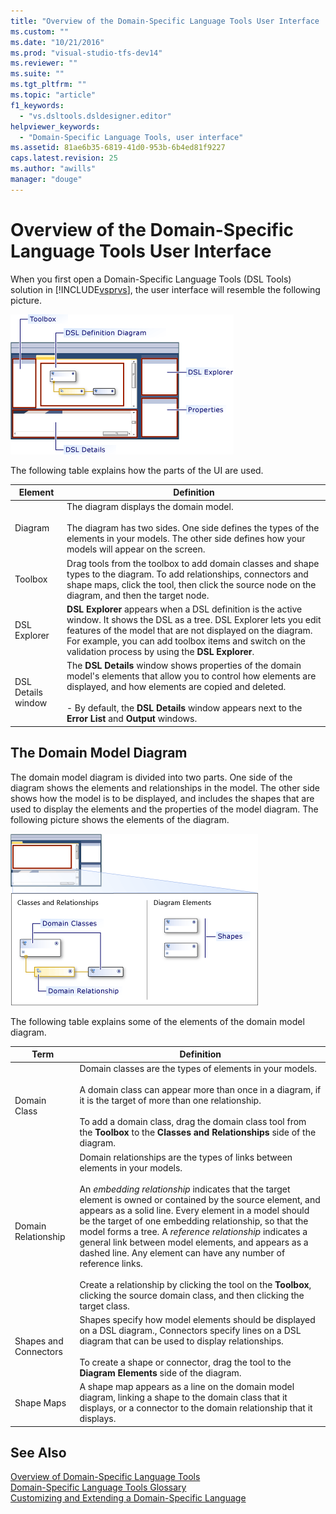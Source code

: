 ```yaml
---
title: "Overview of the Domain-Specific Language Tools User Interface | testtitle"
ms.custom: ""
ms.date: "10/21/2016"
ms.prod: "visual-studio-tfs-dev14"
ms.reviewer: ""
ms.suite: ""
ms.tgt_pltfrm: ""
ms.topic: "article"
f1_keywords: 
  - "vs.dsltools.dsldesigner.editor"
helpviewer_keywords: 
  - "Domain-Specific Language Tools, user interface"
ms.assetid: 81ae6b35-6819-41d0-953b-6b4ed81f9227
caps.latest.revision: 25
ms.author: "awills"
manager: "douge"
---
```

# Overview of the Domain-Specific Language Tools User Interface
When you first open a Domain-Specific Language Tools (DSL Tools) solution in [!INCLUDE[vsprvs](../code-quality/includes/vsprvs_md.md)], the user interface will resemble the following picture.  
  
 ![dsl designer](../modeling/media/dsl_designer.png "dsl_designer")  
  
 The following table explains how the parts of the UI are used.  
  
|**Element**|**Definition**|  
|-----------------|--------------------|  
|Diagram|The diagram displays the domain model.<br /><br /> The diagram has two sides. One side defines the types of the elements in your models. The other side defines how your models will appear on the screen.|  
|Toolbox|Drag tools from the toolbox to add domain classes and shape types to the diagram. To add relationships, connectors and shape maps, click the tool, then click the source node on the diagram, and then the target node.|  
|DSL Explorer|**DSL Explorer** appears when a DSL definition is the active window. It shows the DSL as a tree. DSL Explorer lets you edit features of the model that are not displayed on the diagram. For example, you can add toolbox items and switch on the validation process by using the **DSL Explorer**.|  
|DSL Details window|The **DSL Details** window shows properties of the domain model's elements that allow you to control how elements are displayed, and how elements are copied and deleted.<br /><br /> -   By default, the **DSL Details** window appears next to the **Error List** and **Output** windows.|  
  
## The Domain Model Diagram  
 The domain model diagram is divided into two parts. One side of the diagram shows the elements and relationships in the model. The other side shows how the model is to be displayed, and includes the shapes that are used to display the elements and the properties of the model diagram. The following picture shows the elements of the diagram.  
  
 ![dsl designer with swimlane](../modeling/media/dsl_desinger.png "dsl_desinger")  
  
 The following table explains some of the elements of the domain model diagram.  
  
|**Term**|**Definition**|  
|--------------|--------------------|  
|Domain Class|Domain classes are the types of elements in your models.<br /><br /> A domain class can appear more than once in a diagram, if it is the target of more than one relationship.<br /><br /> To add a domain class, drag the domain class tool from the **Toolbox** to the **Classes and Relationships** side of the diagram.|  
|Domain Relationship|Domain relationships are the types of links between elements in your models.<br /><br /> An *embedding relationship* indicates that the target element is owned or contained by the source element, and appears as a solid line. Every element in a model should be the target of one embedding relationship, so that the model forms a tree. A *reference relationship* indicates a general link between model elements, and appears as a dashed line. Any element can have any number of reference links.<br /><br /> Create a relationship by clicking the tool on the **Toolbox**, clicking the source domain class, and then clicking the target class.|  
|Shapes and Connectors|Shapes specify how model elements should be displayed on a DSL diagram., Connectors specify lines on a DSL diagram that can be used to display relationships.<br /><br /> To create a shape or connector, drag the tool to the **Diagram Elements** side of the diagram.|  
|Shape Maps|A shape map appears as a line on the domain model diagram, linking a shape to the domain class that it displays, or a connector to the domain relationship that it displays.|  
  
## See Also  
 [Overview of Domain-Specific Language Tools](../modeling/overview-of-domain-specific-language-tools.md)   
 [Domain-Specific Language Tools Glossary](http://msdn.microsoft.com/en-us/ca5e84cb-a315-465c-be24-76aa3df276aa)   
 [Customizing and Extending a Domain-Specific Language](../modeling/customizing-and-extending-a-domain-specific-language.md)